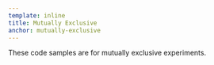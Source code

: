 ```yaml
---
template: inline
title: Mutually Exclusive
anchor: mutually-exclusive
---
```


These code samples are for mutually exclusive experiments.
